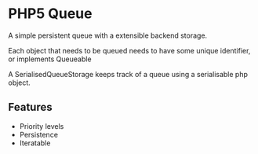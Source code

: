 PHP5 Queue
==========

A simple persistent queue with a extensible backend storage.

Each object that needs to be queued needs to have some
unique identifier, or implements Queueable

A SerialisedQueueStorage keeps track of a queue using
a serialisable php object.

Features
--------

 * Priority levels
 * Persistence
 * Iteratable



